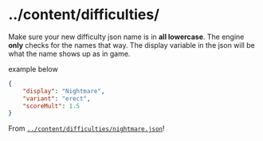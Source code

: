 # ../content/difficulties/
Make sure your new difficulty json name is in **all lowercase**.
The engine **only** checks for the names that way.
The display variable in the json will be what the name shows up as in game.

example below
```json
{
	"display": "Nightmare",
	"variant": "erect",
	"scoreMult": 1.5
}
```
From [`../content/difficulties/nightmare.json`](/engine/assets/content/difficulties/nightmare.json)!